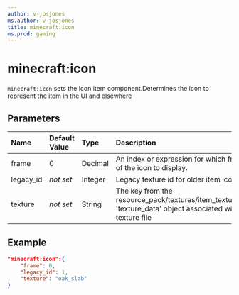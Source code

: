 ```yaml
---
author: v-josjones
ms.author: v-josjones
title: minecraft:icon
ms.prod: gaming
---
```


# minecraft:icon

`minecraft:icon` sets the icon item component.Determines the icon to represent the item in the UI and elsewhere

## Parameters

|Name |Default Value  |Type  |Description  |
|:----------|:----------|:----------|:----------|
|frame|0 |Decimal |An index or expression for which frame of the icon to display.|
|legacy_id| *not set*| Integer| Legacy texture id for older item icons|
|texture| *not set*| String| The key from the resource_pack/textures/item_texture.json 'texture_data' object associated with the texture file|

## Example

```json
"minecraft:icon":{
    "frame": 0,
    "legacy_id": 1,
    "texture": "oak_slab"
}
```
